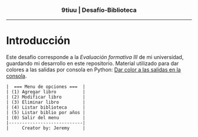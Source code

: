 <h3 align="center">9tiuu | Desafío-Biblioteca</h3>

---

# Introducción

Este desafío corresponde a la *Evaluación formativa III* de mi universidad, guardando mi desarrollo en este repositorio.
Material utilizado para dar colores a las salidas por consola en Python: <a href="https://python-para-impacientes.blogspot.com/2016/09/dar-color-las-salidas-en-la-consola.html">Dar color a las salidas en la consola</a>.

    |  === Menu de opciones ===  |         
    | (1) Agregar libro          |
    | (2) Modificar libro        |
    | (3) Eliminar libro         |
    | (4) Listar biblioteca      |
    | (5) Listar biblio por años |    
    | (0) Salir del menu         |
    |----------------------------|
    |     Creator by: Jeremy     |